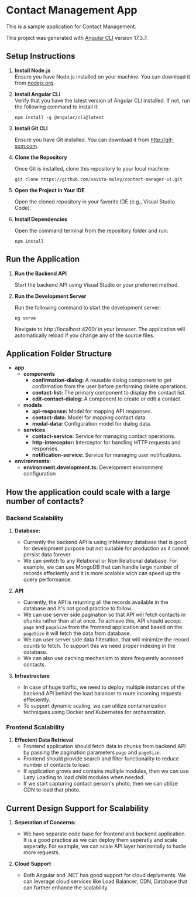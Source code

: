 # Contact Management App
This is a sample application for Contact Management.

This project was generated with [Angular CLI](https://github.com/angular/angular-cli) version 17.3.7.

## Setup Instructions

1. **Install Node.js**  
   Ensure you have Node.js installed on your machine. You can download it from [nodejs.org](https://nodejs.org/).

2. **Install Angular CLI**  
   Verify that you have the latest version of Angular CLI installed. If not, run the following command to install it:
   ```
   npm install -g @angular/cli@latest 
   ```

3. **Install Git CLI**

    Ensure you have Git installed. You can download it from  http://git-scm.com.

4. **Clone the Repository**
    
    Once Git is installed, clone this repository to your local machine:
    ```
    git clone https://github.com/savita-muley/contact-manager-ui.git
    ```

5. **Open the Project in Your IDE**
    
    Open the cloned repository in your favorite IDE (e.g., Visual Studio Code).

6. **Install Dependencies**

    Open the command terminal from the repository folder and run:
    ```
    npm install
    ```

## Run the Application

1. **Run the Backend API**

    Start the backend API using Visual Studio or your preferred method.

2. **Run the Development Server**

    Run the following command to start the development server:
    ```
    ng serve
    ```
    Navigate to http://localhost:4200/ in your browser. The application will automatically reload if you change any of the source files.


## Application Folder Structure

- **app**
  - **components**
    - **confirmation-dialog:** A reusable dialog component to get confirmation from the user before performing delete operations.
    - **contact-list:** The primary component to display the contact list.
    - **edit-contact-dialog:** A component to create or edit a contact.
  - **models**
    - **api-response:** Model for mapping API responses.
    - **contact-data:** Model for mapping contact data.
    - **modal-data:** Configuration model for dialog data.
  - **services**
    - **contact-service:** Service for managing contact operations.
    - **http-interceptor:** Interceptor for handling HTTP requests and responses.
    - **notification-service:** Service for managing user notifications.
- **environments**:
    - **environment.development.ts:** Development environment configuration

## How the application could scale with a large number of contacts?

### Backend Scalability

1. **Database:**
    - Currently the backend API is using InMemory database that is good for development purpose but not suitable for production as it cannot persist data forever.
    - We can switch to any Relational or Non Relational database. For example, we can use MongoDB that can handle large number of records effeciently and it is more scalable wich can speed up the query performance.

2. **API**
    - Currently, the API is returning all the records available in the database and it's not good practice to follow.
    - We can use server side pagination so that API will fetch contacts in chunks rather than all at once. To achieve this, API should accept `page` and `pageSize` from the frontend application and based on the `pageSize` it will fetch the data from database.
    - We can user server side data filteration, that will minimize the record counts to fetch. To support this we need proper indexing in the database.
    - We can also use caching mechanism to store frequently accessed contacts.

3. **Infrastructure**
    - In case of huge traffic, we need to deploy multiple instances of the backend API behind the load balancer to route incoming requests effeciently.
    - To support dynamic scaling, we can utilize containerization techniques using Docker and Kubernetes for orchastration. 

### Frontend Scalability

1.  **Effecient Data Retrieval**
    - Frontend application should fetch data in chunks from backend API by passing the pagination parameters `page` and `pageSize`.
    - Frontend should provide search and filter functionality to reduce number of contacts to load.
    - If application grows and contains multiple modules, then we can use Lazy Loading to load child modules when needed.
    - If we start capturing contact person's photo, then we can utilize CDN to load that photo.


## Current Design Support for Scalability

1.  **Seperation of Concerns:**
    - We have separate code base for frontend and backend application. It is a good practice as we can deploy them seperatly and scale seperatly.
      For example, we can scale API layer horizontally to hadle more requests.

2. **Cloud Support**
    - Both Angular and .NET has good support for cloud deplyments. We can leverage cloud services like Load Balancer, CDN, Database that can further enhance the scalability.
